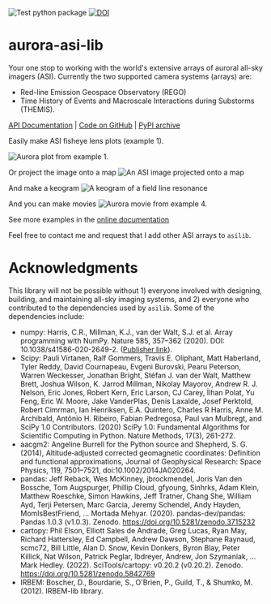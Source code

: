 ![Test python package](https://github.com/mshumko/aurora-asi-lib/workflows/Test%20python%20package/badge.svg) [![DOI](https://zenodo.org/badge/DOI/10.5281/zenodo.4746447.svg)](https://doi.org/10.5281/zenodo.4746446)

# aurora-asi-lib
Your one stop to working with the world's extensive arrays of auroral all-sky imagers (ASI). Currently the two supported camera systems (arrays) are: 
* Red-line Emission Geospace Observatory (REGO)
* Time History of Events and Macroscale Interactions during Substorms (THEMIS).

[API Documentation](https://aurora-asi-lib.readthedocs.io/) | [Code on GitHub](https://github.com/mshumko/aurora-asi-lib) | [PyPI archive](https://pypi.org/project/aurora-asi-lib/)


Easily make ASI fisheye lens plots (example 1).

![Aurora plot from example 1.](https://github.com/mshumko/aurora-asi-lib/blob/main/docs/_static/fisheye_image_arc.png?raw=true)

Or project the image onto a map
![An ASI image projected onto a map](https://github.com/mshumko/aurora-asi-lib/blob/main/docs/_static/map_arc.png?raw=true)

And make a keogram
![A keogram of a field line resonance](https://github.com/mshumko/aurora-asi-lib/blob/main/docs/_static/keogram_flr.png?raw=true)

And you can make movies
![Aurora movie from example 4.](https://github.com/mshumko/aurora-asi-lib/blob/main/docs/_static/20170915_023400_023557_themis_rank.gif?raw=true)

See more examples in the [online documentation](https://aurora-asi-lib.readthedocs.io/en/latest/examples.html) 

Feel free to contact me and request that I add other ASI arrays to `asilib`.

# Acknowledgments
This library will not be possible without 1) everyone involved with designing, building, and maintaining all-sky imaging systems, and 2) everyone who contributed to the dependencies used by `asilib`. Some of the dependencies include:
- numpy: Harris, C.R., Millman, K.J., van der Walt, S.J. et al. Array programming with NumPy. Nature 585, 357–362 (2020). DOI: 10.1038/s41586-020-2649-2. ([Publisher link](https://www.nature.com/articles/s41586-020-2649-2)).
- Scipy: Pauli Virtanen, Ralf Gommers, Travis E. Oliphant, Matt Haberland, Tyler Reddy, David Cournapeau, Evgeni Burovski, Pearu Peterson, Warren Weckesser, Jonathan Bright, Stéfan J. van der Walt, Matthew Brett, Joshua Wilson, K. Jarrod Millman, Nikolay Mayorov, Andrew R. J. Nelson, Eric Jones, Robert Kern, Eric Larson, CJ Carey, İlhan Polat, Yu Feng, Eric W. Moore, Jake VanderPlas, Denis Laxalde, Josef Perktold, Robert Cimrman, Ian Henriksen, E.A. Quintero, Charles R Harris, Anne M. Archibald, Antônio H. Ribeiro, Fabian Pedregosa, Paul van Mulbregt, and SciPy 1.0 Contributors. (2020) SciPy 1.0: Fundamental Algorithms for Scientific Computing in Python. Nature Methods, 17(3), 261-272.
- aacgm2: Angeline Burrell for the Python source and Shepherd, S. G. (2014), Altitude‐adjusted corrected geomagnetic coordinates: Definition and functional approximations, Journal of Geophysical Research: Space Physics, 119, 7501–7521, doi:10.1002/2014JA020264. 
- pandas: Jeff Reback, Wes McKinney, jbrockmendel, Joris Van den Bossche, Tom Augspurger, Phillip Cloud, gfyoung, Sinhrks, Adam Klein, Matthew Roeschke, Simon Hawkins, Jeff Tratner, Chang She, William Ayd, Terji Petersen, Marc Garcia, Jeremy Schendel, Andy Hayden, MomIsBestFriend, … Mortada Mehyar. (2020). pandas-dev/pandas: Pandas 1.0.3 (v1.0.3). Zenodo. https://doi.org/10.5281/zenodo.3715232
- cartopy: Phil Elson, Elliott Sales de Andrade, Greg Lucas, Ryan May, Richard Hattersley, Ed Campbell, Andrew Dawson, Stephane Raynaud, scmc72, Bill Little, Alan D. Snow, Kevin Donkers, Byron Blay, Peter Killick, Nat Wilson, Patrick Peglar, lbdreyer, Andrew, Jon Szymaniak, … Mark Hedley. (2022). SciTools/cartopy: v0.20.2 (v0.20.2). Zenodo. https://doi.org/10.5281/zenodo.5842769
- IRBEM: Boscher, D., Bourdarie, S., O'Brien, P., Guild, T., & Shumko, M. (2012). IRBEM-lib library.